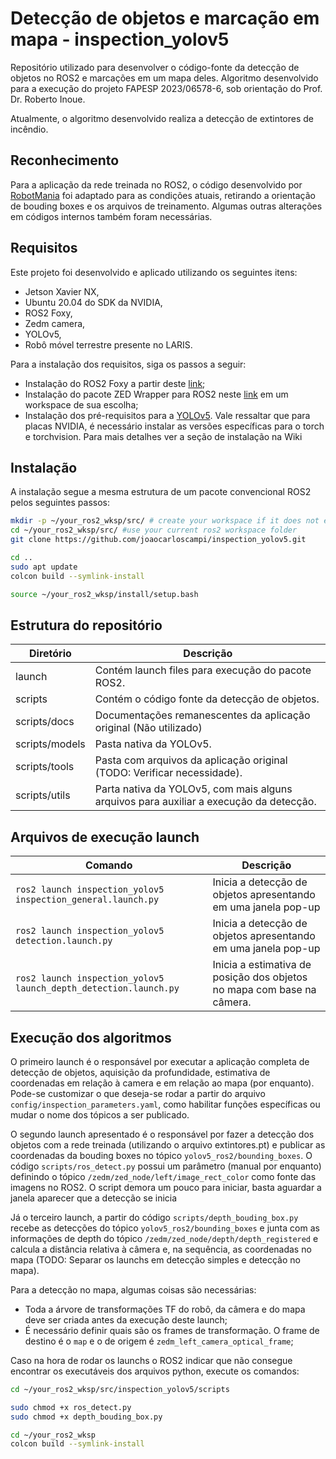 # Detecção de objetos e marcação em mapa - inspection_yolov5

Repositório utilizado para desenvolver o código-fonte da detecção de objetos no ROS2 e marcações em um mapa deles. Algoritmo desenvolvido para a execução do projeto FAPESP 2023/06578-6, sob orientação do Prof. Dr. Roberto Inoue.

Atualmente, o algoritmo desenvolvido realiza a detecção de extintores de incêndio.

## Reconhecimento
Para a aplicação da rede treinada no ROS2, o código desenvolvido por [RobotMania](https://www.youtube.com/watch?v=ALD9KfCfZk4) foi adaptado para as condições atuais, retirando a orientação de bouding boxes e os arquivos de treinamento. Algumas outras alterações em códigos internos também foram necessárias.

## Requisitos
Este projeto foi desenvolvido e aplicado utilizando os seguintes itens: 
- Jetson Xavier NX,
- Ubuntu 20.04 do SDK da NVIDIA,
- ROS2 Foxy,
- Zedm camera,
- YOLOv5,
- Robô móvel terrestre presente no LARIS.

Para a instalação dos requisitos, siga os passos a seguir:
- Instalação do ROS2 Foxy a partir deste [link](https://docs.ros.org/en/foxy/Installation/Ubuntu-Install-Debians.html);
- Instalação do pacote ZED Wrapper para ROS2 neste [link](https://github.com/stereolabs/zed-ros2-wrapper) em um workspace de sua escolha;
- Instalação dos pré-requisitos para a [YOLOv5](https://github.com/ultralytics/yolov5). Vale ressaltar que para placas NVIDIA, é necessário instalar as versões específicas para o torch e torchvision. Para mais detalhes ver a seção de instalação na Wiki

## Instalação

A instalação segue a mesma estrutura de um pacote convencional ROS2 pelos seguintes passos:
```bash
mkdir -p ~/your_ros2_wksp/src/ # create your workspace if it does not exist
cd ~/your_ros2_wksp/src/ #use your current ros2 workspace folder
git clone https://github.com/joaocarloscampi/inspection_yolov5.git

cd ..
sudo apt update
colcon build --symlink-install

source ~/your_ros2_wksp/install/setup.bash
```

## Estrutura do repositório

| Diretório | Descrição |
|-----------|-----------|
| launch          | Contém launch files para execução do pacote ROS2. |
| scripts         | Contém o código fonte da detecção de objetos. |
| scripts/docs    | Documentações remanescentes da aplicação original (Não utilizado) |
| scripts/models  | Pasta nativa da YOLOv5. |
| scripts/tools   | Pasta com arquivos da aplicação original (TODO: Verificar necessidade).|
| scripts/utils   | Parta nativa da YOLOv5, com mais alguns arquivos para auxiliar a execução da detecção. |

## Arquivos de execução launch

| Comando | Descrição |
|---------|-----------|
| `ros2 launch inspection_yolov5 inspection_general.launch.py` | Inicia a detecção de objetos apresentando em uma janela pop-up |
| `ros2 launch inspection_yolov5 detection.launch.py` | Inicia a detecção de objetos apresentando em uma janela pop-up |
| `ros2 launch inspection_yolov5 launch_depth_detection.launch.py` | Inicia a estimativa de posição dos objetos no mapa com base na câmera. |

## Execução dos algoritmos
O primeiro launch é o responsável por executar a aplicação completa de detecção de objetos, aquisição da profundidade, estimativa de coordenadas em relação à camera e em relação ao mapa (por enquanto). Pode-se customizar o que deseja-se rodar a partir do arquivo `config/inspection_parameters.yaml`, como habilitar funções específicas ou mudar o nome dos tópicos a ser publicado.

O segundo launch apresentado é o responsável por fazer a detecção dos objetos com a rede treinada (utilizando o arquivo extintores.pt) e publicar as coordenadas da bouding boxes no tópico `yolov5_ros2/bounding_boxes`. O código `scripts/ros_detect.py` possui um parâmetro (manual por enquanto) definindo o tópico `/zedm/zed_node/left/image_rect_color` como fonte das imagens no ROS2. O script demora um pouco para iniciar, basta aguardar a janela aparecer que a detecção se inicia

Já o terceiro launch, a partir do código `scripts/depth_bouding_box.py` recebe as detecções do tópico `yolov5_ros2/bounding_boxes` e junta com as informações de depth do tópico `/zedm/zed_node/depth/depth_registered` e calcula a distância relativa à câmera e, na sequência, as coordenadas no mapa (TODO: Separar os launchs em detecção simples e detecção no mapa).

Para a detecção no mapa, algumas coisas são necessárias:
- Toda a árvore de transformações TF do robô, da câmera e do mapa deve ser criada antes da execução deste launch;
- É necessário definir quais são os frames de transformação. O frame de destino é o `map` e o de origem é `zedm_left_camera_optical_frame`;

Caso na hora de rodar os launchs o ROS2 indicar que não consegue encontrar os executáveis dos arquivos python, execute os comandos:
```bash
cd ~/your_ros2_wksp/src/inspection_yolov5/scripts

sudo chmod +x ros_detect.py
sudo chmod +x depth_bouding_box.py

cd ~/your_ros2_wksp
colcon build --symlink-install
```
